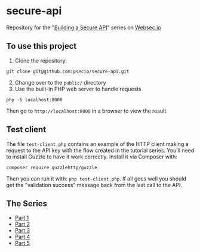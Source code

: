 # secure-api
Repository for the "[Building a Secure API](https://websec.io/tagged/secureapi)" series on [Websec.io](https://websec.io)

## To use this project

1. Clone the repository:

```
git clone git@github.com:psecio/secure-api.git
```

2. Change over to the `public/` directory
3. Use the built-in PHP web server to handle requests

```
php -S localhost:8000
```

Then go to `http://localhost:8000` in a browser to view the result.

## Test client

The file `test-client.php` contains an example of the HTTP client making a request to the API key with the flow created in the tutorial series. You'll need to install Guzzle to have it work correctly. Install it via Composer with:

```
composer require guzzlehttp/guzzle
```

Then you can run it with: `php test-client.php`. If all goes well you should get the "validation success" message back from the last call to the API.

## The Series

- [Part 1](https://websec.io/2017/04/14/Build-Secure-API-Part1.html)
- [Part 2](https://websec.io/2017/04/14/Build-Secure-API-Part2.html)
- [Part 3](https://websec.io/2017/04/14/Build-Secure-API-Part3.html)
- [Part 4](https://websec.io/2017/06/21/Build-Secure-API-Part4.html)
- [Part 5](https://websec.io/2017/08/16/Build-Secure-API-Part3.html)
